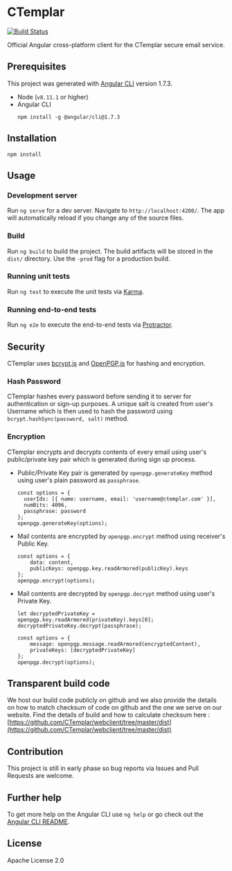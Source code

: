 # CTemplar

[![Build Status](https://travis-ci.org/CTemplar/webclient.svg?branch=dev)](https://travis-ci.org/CTemplar/webclient)

Official Angular cross-platform client for the CTemplar secure email service.

## Prerequisites

This project was generated with [Angular CLI](https://github.com/angular/angular-cli) version 1.7.3.

* Node (`v8.11.1` or higher)
* Angular CLI
  ```
  npm install -g @angular/cli@1.7.3
  ```

## Installation

```
npm install
```

## Usage

### Development server

Run `ng serve` for a dev server. Navigate to `http://localhost:4200/`. The app will automatically reload if you change any of the source files.

### Build

Run `ng build` to build the project. The build artifacts will be stored in the `dist/` directory. Use the `-prod` flag for a production build.

### Running unit tests

Run `ng test` to execute the unit tests via [Karma](https://karma-runner.github.io).

### Running end-to-end tests

Run `ng e2e` to execute the end-to-end tests via [Protractor](http://www.protractortest.org/).

## Security

CTemplar uses [bcrypt.js](https://github.com/dcodeIO/bcrypt.js) and [OpenPGP.js](https://github.com/openpgpjs/openpgpjs) for hashing and encryption.

### Hash Password

CTemplar hashes every password before sending it to server for authentication or sign-up purposes.
A unique salt is created from user's Username which is then used to hash the password using `bcrypt.hashSync(password, salt)` method.

### Encryption

CTemplar encrypts and decrypts contents of every email using user's public/private key pair which is generated during sign up process.

* Public/Private Key pair is generated by `openpgp.generateKey` method using user's plain password as `passphrase`.
  ```
  const options = {
    userIds: [{ name: username, email: 'username@ctemplar.com' }],
    numBits: 4096,
    passphrase: password
  };
  openpgp.generateKey(options);
  ```
* Mail contents are encrypted by `openpgp.encrypt` method using receiver's Public Key.
  ```
  const options = {
      data: content,
      publicKeys: openpgp.key.readArmored(publicKey).keys
  };
  openpgp.encrypt(options);
  ```
* Mail contents are decrypted by `openpgp.decrypt` method using user's Private Key.
  ```
  let decryptedPrivateKey = openpgp.key.readArmored(privateKey).keys[0];
  decryptedPrivateKey.decrypt(passphrase);

  const options = {
      message: openpgp.message.readArmored(encryptedContent),
      privateKeys: [decryptedPrivateKey]
  };
  openpgp.decrypt(options);
  ```

## Transparent build code
We host our build code publicly on github and we also provide the details on how to match checksum of code on github and the one we serve
on our website. Find the details of build and how to calculate checksum here : [https://github.com/CTemplar/webclient/tree/master/dist](https://github.com/CTemplar/webclient/tree/master/dist) 

## Contribution

This project is still in early phase so bug reports via Issues and Pull Requests are welcome.

## Further help

To get more help on the Angular CLI use `ng help` or go check out the [Angular CLI README](https://github.com/angular/angular-cli/blob/master/README.md).

## License

Apache License 2.0
